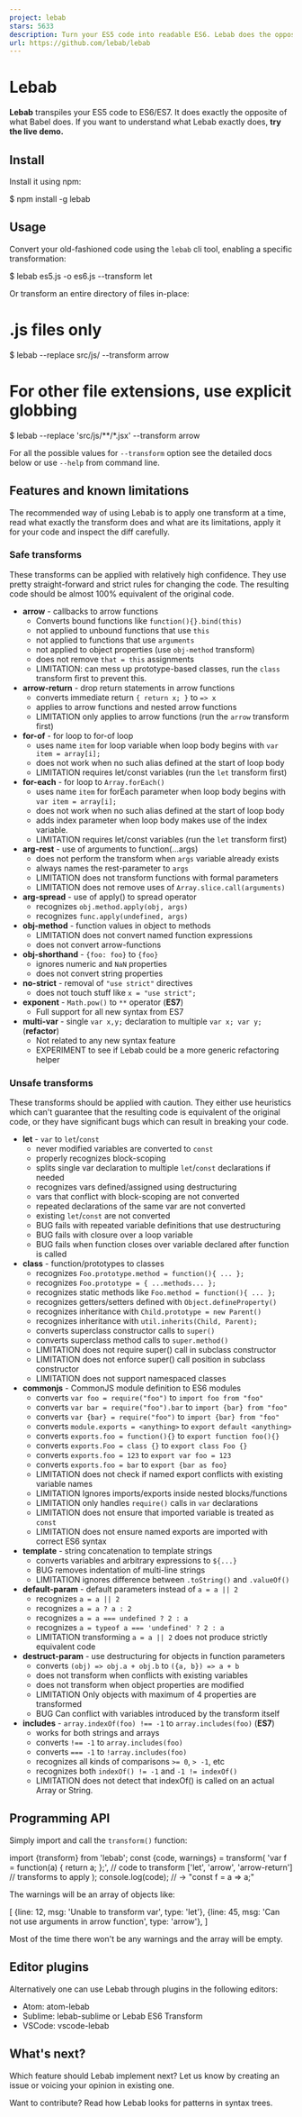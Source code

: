 ```yaml
---
project: lebab
stars: 5633
description: Turn your ES5 code into readable ES6. Lebab does the opposite of what Babel does.
url: https://github.com/lebab/lebab
---
```


Lebab
=====

**Lebab** transpiles your ES5 code to ES6/ES7. It does exactly the opposite of what Babel does. If you want to understand what Lebab exactly does, **try the live demo.**

Install
-------

Install it using npm:

$ npm install -g lebab

Usage
-----

Convert your old-fashioned code using the `lebab` cli tool, enabling a specific transformation:

$ lebab es5.js -o es6.js --transform let

Or transform an entire directory of files in-place:

# .js files only
$ lebab --replace src/js/ --transform arrow
# For other file extensions, use explicit globbing
$ lebab --replace 'src/js/\*\*/\*.jsx' --transform arrow

For all the possible values for `--transform` option see the detailed docs below or use `--help` from command line.

Features and known limitations
------------------------------

The recommended way of using Lebab is to apply one transform at a time, read what exactly the transform does and what are its limitations, apply it for your code and inspect the diff carefully.

### Safe transforms

These transforms can be applied with relatively high confidence. They use pretty straight-forward and strict rules for changing the code. The resulting code should be almost 100% equivalent of the original code.

-   **arrow** - callbacks to arrow functions
    -   Converts bound functions like `function(){}.bind(this)`
    -   not applied to unbound functions that use `this`
    -   not applied to functions that use `arguments`
    -   not applied to object properties (use `obj-method` transform)
    -   does not remove `that = this` assignments
    -   LIMITATION: can mess up prototype-based classes, run the `class` transform first to prevent this.
-   **arrow-return** - drop return statements in arrow functions
    -   converts immediate return `{ return x; }` to `=> x`
    -   applies to arrow functions and nested arrow functions
    -   LIMITATION only applies to arrow functions (run the `arrow` transform first)
-   **for-of** - for loop to for-of loop
    -   uses name `item` for loop variable when loop body begins with `var item = array[i];`
    -   does not work when no such alias defined at the start of loop body
    -   LIMITATION requires let/const variables (run the `let` transform first)
-   **for-each** - for loop to `Array.forEach()`
    -   uses name `item` for forEach parameter when loop body begins with `var item = array[i];`
    -   does not work when no such alias defined at the start of loop body
    -   adds index parameter when loop body makes use of the index variable.
    -   LIMITATION requires let/const variables (run the `let` transform first)
-   **arg-rest** - use of arguments to function(...args)
    -   does not perform the transform when `args` variable already exists
    -   always names the rest-parameter to `args`
    -   LIMITATION does not transform functions with formal parameters
    -   LIMITATION does not remove uses of `Array.slice.call(arguments)`
-   **arg-spread** - use of apply() to spread operator
    -   recognizes `obj.method.apply(obj, args)`
    -   recognizes `func.apply(undefined, args)`
-   **obj-method** - function values in object to methods
    -   LIMITATION does not convert named function expressions
    -   does not convert arrow-functions
-   **obj-shorthand** - `{foo: foo}` to `{foo}`
    -   ignores numeric and `NaN` properties
    -   does not convert string properties
-   **no-strict** - removal of `"use strict"` directives
    -   does not touch stuff like `x = "use strict";`
-   **exponent** - `Math.pow()` to `**` operator (**ES7**)
    -   Full support for all new syntax from ES7
-   **multi-var** - single `var x,y;` declaration to multiple `var x; var y;` (**refactor**)
    -   Not related to any new syntax feature
    -   EXPERIMENT to see if Lebab could be a more generic refactoring helper

### Unsafe transforms

These transforms should be applied with caution. They either use heuristics which can't guarantee that the resulting code is equivalent of the original code, or they have significant bugs which can result in breaking your code.

-   **let** - `var` to `let`/`const`
    -   never modified variables are converted to `const`
    -   properly recognizes block-scoping
    -   splits single var declaration to multiple `let`/`const` declarations if needed
    -   recognizes vars defined/assigned using destructuring
    -   vars that conflict with block-scoping are not converted
    -   repeated declarations of the same var are not converted
    -   existing `let`/`const` are not converted
    -   BUG fails with repeated variable definitions that use destructuring
    -   BUG fails with closure over a loop variable
    -   BUG fails when function closes over variable declared after function is called
-   **class** - function/prototypes to classes
    -   recognizes `Foo.prototype.method = function(){ ... };`
    -   recognizes `Foo.prototype = { ...methods... };`
    -   recognizes static methods like `Foo.method = function(){ ... };`
    -   recognizes getters/setters defined with `Object.defineProperty()`
    -   recognizes inheritance with `Child.prototype = new Parent()`
    -   recognizes inheritance with `util.inherits(Child, Parent);`
    -   converts superclass constructor calls to `super()`
    -   converts superclass method calls to `super.method()`
    -   LIMITATION does not require super() call in subclass constructor
    -   LIMITATION does not enforce super() call position in subclass constructor
    -   LIMITATION does not support namespaced classes
-   **commonjs** - CommonJS module definition to ES6 modules
    -   converts `var foo = require("foo")` to `import foo from "foo"`
    -   converts `var bar = require("foo").bar` to `import {bar} from "foo"`
    -   converts `var {bar} = require("foo")` to `import {bar} from "foo"`
    -   converts `module.exports = <anything>` to `export default <anything>`
    -   converts `exports.foo = function(){}` to `export function foo(){}`
    -   converts `exports.Foo = class {}` to `export class Foo {}`
    -   converts `exports.foo = 123` to `export var foo = 123`
    -   converts `exports.foo = bar` to `export {bar as foo}`
    -   LIMITATION does not check if named export conflicts with existing variable names
    -   LIMITATION Ignores imports/exports inside nested blocks/functions
    -   LIMITATION only handles `require()` calls in `var` declarations
    -   LIMITATION does not ensure that imported variable is treated as `const`
    -   LIMITATION does not ensure named exports are imported with correct ES6 syntax
-   **template** - string concatenation to template strings
    -   converts variables and arbitrary expressions to `${...}`
    -   BUG removes indentation of multi-line strings
    -   LIMITATION ignores difference between `.toString()` and `.valueOf()`
-   **default-param** - default parameters instead of `a = a || 2`
    -   recognizes `a = a || 2`
    -   recognizes `a = a ? a : 2`
    -   recognizes `a = a === undefined ? 2 : a`
    -   recognizes `a = typeof a === 'undefined' ? 2 : a`
    -   LIMITATION transforming `a = a || 2` does not produce strictly equivalent code
-   **destruct-param** - use destructuring for objects in function parameters
    -   converts `(obj) => obj.a + obj.b` to `({a, b}) => a + b`
    -   does not transform when conflicts with existing variables
    -   does not transform when object properties are modified
    -   LIMITATION Only objects with maximum of 4 properties are transformed
    -   BUG Can conflict with variables introduced by the transform itself
-   **includes** - `array.indexOf(foo) !== -1` to `array.includes(foo)` (**ES7**)
    -   works for both strings and arrays
    -   converts `!== -1` to `array.includes(foo)`
    -   converts `=== -1` to `!array.includes(foo)`
    -   recognizes all kinds of comparisons `>= 0`, `> -1`, etc
    -   recognizes both `indexOf() != -1` and `-1 != indexOf()`
    -   LIMITATION does not detect that indexOf() is called on an actual Array or String.

Programming API
---------------

Simply import and call the `transform()` function:

import {transform} from 'lebab';
const {code, warnings} \= transform(
  'var f = function(a) { return a; };', // code to transform
  \['let', 'arrow', 'arrow-return'\] // transforms to apply
);
console.log(code); // -> "const f = a => a;"

The warnings will be an array of objects like:

\[
  {line: 12, msg: 'Unable to transform var', type: 'let'},
  {line: 45, msg: 'Can not use arguments in arrow function', type: 'arrow'},
\]

Most of the time there won't be any warnings and the array will be empty.

Editor plugins
--------------

Alternatively one can use Lebab through plugins in the following editors:

-   Atom: atom-lebab
-   Sublime: lebab-sublime or Lebab ES6 Transform
-   VSCode: vscode-lebab

What's next?
------------

Which feature should Lebab implement next? Let us know by creating an issue or voicing your opinion in existing one.

Want to contribute? Read how Lebab looks for patterns in syntax trees.

